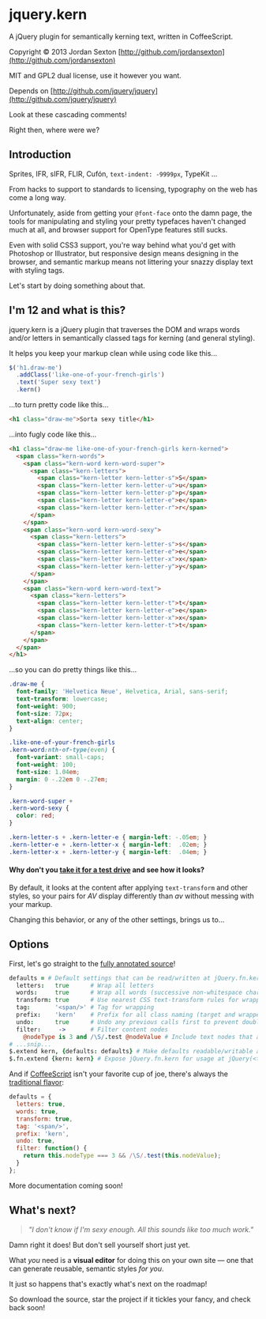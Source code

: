 # jquery.kern

A jQuery plugin for semantically kerning text, written in CoffeeScript.

Copyright © 2013 Jordan Sexton [http://github.com/jordansexton](http://github.com/jordansexton)

MIT and GPL2 dual license, use it however you want.

Depends on [http://github.com/jquery/jquery](http://github.com/jquery/jquery)

Look at these cascading comments!

Right then, where were we?

## Introduction

Sprites, IFR, sIFR, FLIR, Cufón, `text-indent: -9999px`, TypeKit ...

From hacks to support to standards to licensing, typography on the web has come a long way.

Unfortunately, aside from getting your `@font-face` onto the damn page, the tools for manipulating and styling your pretty typefaces haven't changed much at all, and browser support for OpenType features still sucks.

Even with solid CSS3 support, you're way behind what you'd get with Photoshop or Illustrator, but responsive design means designing in the browser, and semantic markup means not littering your snazzy display text with styling tags.

Let's start by doing something about that.

## I'm 12 and what is this?

jquery.kern is a jQuery plugin that traverses the DOM and wraps words and/or letters in semantically classed tags for kerning (and general styling).

It helps you keep your markup clean while using code like this...

```javascript
$('h1.draw-me')
  .addClass('like-one-of-your-french-girls')
  .text('Super sexy text')
  .kern()
```

...to turn pretty code like this...

```html
<h1 class="draw-me">Sorta sexy title</h1>
```

...into fugly code like this...

```html
<h1 class="draw-me like-one-of-your-french-girls kern-kerned">
  <span class="kern-words">
    <span class="kern-word kern-word-super">
      <span class="kern-letters">
        <span class="kern-letter kern-letter-s">S</span>
        <span class="kern-letter kern-letter-u">u</span>
        <span class="kern-letter kern-letter-p">p</span>
        <span class="kern-letter kern-letter-e">e</span>
        <span class="kern-letter kern-letter-r">r</span>
      </span>
    </span>
    <span class="kern-word kern-word-sexy">
      <span class="kern-letters">
        <span class="kern-letter kern-letter-s">s</span>
        <span class="kern-letter kern-letter-e">e</span>
        <span class="kern-letter kern-letter-x">x</span>
        <span class="kern-letter kern-letter-y">y</span>
      </span>
    </span>
    <span class="kern-word kern-word-text">
      <span class="kern-letters">
        <span class="kern-letter kern-letter-t">t</span>
        <span class="kern-letter kern-letter-e">e</span>
        <span class="kern-letter kern-letter-x">x</span>
        <span class="kern-letter kern-letter-t">t</span>
      </span>
    </span>
  </span>
</h1>
```
...so you can do pretty things like this...

```css
.draw-me {
  font-family: 'Helvetica Neue', Helvetica, Arial, sans-serif;
  text-transform: lowercase;
  font-weight: 900;
  font-size: 72px;
  text-align: center;
}

.like-one-of-your-french-girls
.kern-word:nth-of-type(even) {
  font-variant: small-caps;
  font-weight: 100;
  font-size: 1.04em;
  margin: 0 -.22em 0 -.27em;
}

.kern-word-super +
.kern-word-sexy {
  color: red;
}

.kern-letter-s + .kern-letter-e { margin-left: -.05em; }
.kern-letter-e + .kern-letter-x { margin-left:  .02em; }
.kern-letter-x + .kern-letter-y { margin-left:  .04em; }
```

#### Why don't you [take it for a test drive](http://jsfiddle.net/jordansexton/8XhZk/2/) and see how it looks?

By default, it looks at the content after applying `text-transform` and other styles, so your pairs for _AV_ display differently than _av_ without messing with your markup.

Changing this behavior, or any of the other settings, brings us to...

## Options

First, let's go straight to the [fully annotated source](http://github.com/jordansexton/jquery.kern/blob/master/jquery.kern.js.coffee)!

```coffeescript
defaults = # Default settings that can be read/written at jQuery.fn.kern.defaults
  letters:   true      # Wrap all letters
  words:     true      # Wrap all words (successive non-whitespace characters)
  transform: true      # Use nearest CSS text-transform rules for wrapper class naming
  tag:       '<span/>' # Tag for wrapping
  prefix:    'kern'    # Prefix for all class naming (target and wrapper)
  undo:      true      # Undo any previous calls first to prevent double wrapping
  filter:     ->       # Filter content nodes
    @nodeType is 3 and /\S/.test @nodeValue # Include text nodes that are non-empty (contain non-whitespace characters)
# ...snip...
$.extend kern, {defaults: defaults} # Make defaults readable/writable at jQuery.fn.kern.defaults
$.fn.extend {kern: kern} # Expose jQuery.fn.kern for usage at jQuery(<target>).kern(<{options}>)
```

And if [CoffeeScript](http://coffeescript.org) isn't your favorite cup of joe, there's always the [traditional flavor](http://github.com/jordansexton/jquery.kern/blob/master/jquery.kern.js):

```javascript
defaults = {
  letters: true,
  words: true,
  transform: true,
  tag: '<span/>',
  prefix: 'kern',
  undo: true,
  filter: function() {
    return this.nodeType === 3 && /\S/.test(this.nodeValue);
  }
};
```

More documentation coming soon!

## What's next?

> _"I don't know if I'm sexy enough. All this sounds like too much work."_

Damn right it does! But don't sell yourself short just yet.

What _you_ need is a **visual editor** for doing this on your own site &mdash; one that can generate reusable, semantic styles _for you_.

It just so happens that's exactly what's next on the roadmap!

So download the source, star the project if it tickles your fancy, and check back soon!
